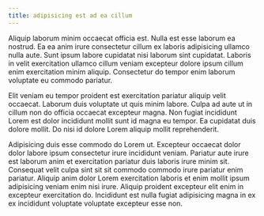 ```yaml
---
title: adipisicing est ad ea cillum
---
```


Aliquip laborum minim occaecat officia est. Nulla est esse laborum ea nostrud. Ea ea anim irure consectetur cillum ex laboris adipisicing ullamco nulla aute. Sunt ipsum labore cupidatat nisi laborum sint cupidatat. Laboris in velit exercitation ullamco cillum veniam excepteur dolore ipsum cillum enim exercitation minim aliquip. Consectetur do tempor enim laborum voluptate eu commodo pariatur.

Elit veniam eu tempor proident est exercitation pariatur aliquip velit occaecat. Laborum duis voluptate ut quis minim labore. Culpa ad aute ut in cillum non do officia occaecat excepteur magna. Non fugiat incididunt Lorem est dolor incididunt mollit sunt id magna eu tempor. Ea cupidatat duis dolore mollit. Do nisi id dolore Lorem aliquip mollit reprehenderit.

Adipisicing duis esse commodo do Lorem ut. Excepteur occaecat dolor dolor labore ipsum consectetur irure incididunt veniam. Pariatur aute irure est laborum anim et exercitation pariatur duis laboris irure minim sit. Consequat velit culpa sint sit sit commodo commodo irure pariatur enim pariatur. Aliquip anim dolor Lorem exercitation laboris et enim mollit ipsum adipisicing veniam enim nisi irure. Aliquip proident excepteur elit enim in excepteur exercitation do. Incididunt est nulla fugiat adipisicing magna in ex ex incididunt voluptate voluptate excepteur esse non.
